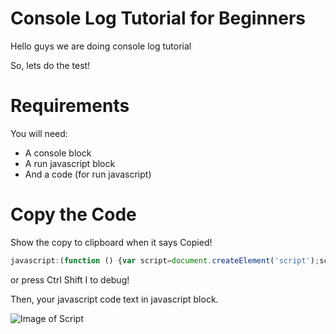 # Console Log Tutorial for Beginners
Hello guys we are doing console log tutorial

So, lets do the test!
# Requirements
You will need:
* A console block
* A run javascript block
* And a code (for run javascript) 
# Copy the Code
Show the copy to clipboard when it says Copied!
```javascript
javascript:(function () {var script=document.createElement('script');script.src="//cdn.jsdelivr.net/npm/eruda";document.body.appendChild(script); script.onload = function () { eruda.init() } })();
```
or press Ctrl Shift I to debug!

Then, your javascript code text in javascript block.

![Image of Script](https://i.ibb.co/6wz9sN1/CPE-Blocks-Examples-script-pic-1.png)

